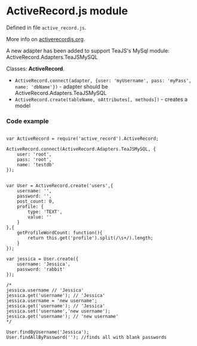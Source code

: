 # ActiveRecord.js module #

Defined in file `active_record.js`.

More info on [activerecordjs.org](http://www.activerecordjs.org/record.html).

A new adapter has been added to support TeaJS's MySql module: ActiveRecord.Adapters.TeaJSMySQL

Classes: **ActiveRecord**.

  * `ActiveRecord.connect(adapter, {user: 'myUsername', pass: 'myPass', name: 'dbName'})` - adapter should be ActiveRecord.Adapters.TeaJSMySQL
  * `ActiveRecord.create(tableName, oAttributes[, methods])` - creates a model


### Code example ###
```

var ActiveRecord = require('active_record').ActiveRecord;

ActiveRecord.connect(ActiveRecord.Adapters.TeaJSMySQL, {
	user: 'root', 
	pass: 'root', 
	name: 'testdb'
});


var User = ActiveRecord.create('users',{
    username: '',
    password: '',
    post_count: 0,
    profile: {
        type: 'TEXT',
        value: ''
    }
},{
    getProfileWordCount: function(){
        return this.get('profile').split(/\s+/).length;
    }
});

var jessica = User.create({
    username: 'Jessica',
    password: 'rabbit'
});

/*
jessica.username // 'Jessica'  
jessica.get('username'); // 'Jessica'  
jessica.username = 'new username';  
jessica.get('username'); // 'Jessica'  
jessica.set('username','new username');  
jessica.get('username'); // 'new username'
*/

User.findByUsername('Jessica');  
User.findAllByPassword(''); //finds all with blank passwords

```